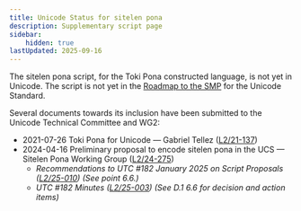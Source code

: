 ```yaml
---
title: Unicode Status for sitelen pona
description: Supplementary script page
sidebar:
    hidden: true
lastUpdated: 2025-09-16
---
```


The sitelen pona script, for the Toki Pona constructed language, is not yet in Unicode. The script is not yet in the [Roadmap to the SMP](http://www.unicode.org/roadmaps/smp/) for the Unicode Standard. 

Several documents towards its inclusion have been submitted to the Unicode Technical Committee and WG2:
- 2021-07-26 Toki Pona for Unicode — Gabriel Tellez ([L2/21-137](http://www.unicode.org/cgi-bin/GetMatchingDocs.pl?L2/21-137))
- 2024-04-16 Preliminary proposal to encode sitelen pona in the UCS — Sitelen Pona Working Group ([L2/24-275](http://www.unicode.org/cgi-bin/GetMatchingDocs.pl?L2/24-275))
  - _Recommendations to UTC #182 January 2025 on Script Proposals ([L2/25-010](http://www.unicode.org/cgi-bin/GetMatchingDocs.pl?L2/25-010)) (See point 6.6.)_
  - _UTC #182 Minutes ([L2/25-003](https://www.unicode.org/L2/L2025/25003.htm)) (See D.1 6.6 for decision and action items)_
